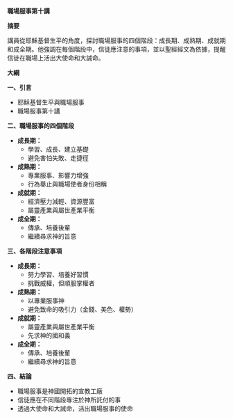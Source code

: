 **職場服事第十講**

**摘要**

講員從耶穌基督生平的角度，探討職場服事的四個階段：成長期、成熟期、成就期和成全期。他強調在每個階段中，信徒應注意的事項，並以聖經經文為依據，提醒信徒在職場上活出大使命和大誡命。

**大綱**

**一、引言**
* 耶穌基督生平與職場服事
* 職場服事第十講

**二、職場服事的四個階段**
* **成長期：**
    * 學習、成長、建立基礎
    * 避免害怕失敗、走捷徑
* **成熟期：**
    * 專業服事、影響力增強
    * 行為舉止與職場使者身份相稱
* **成就期：**
    * 經濟壓力減輕、資源豐富
    * 屬靈產業與屬世產業平衡
* **成全期：**
    * 傳承、培養後輩
    * 繼續尋求神的旨意

**三、各階段注意事項**
* **成長期：**
    * 努力學習、培養好習慣
    * 挑戰威權，但順服掌權者
* **成熟期：**
    * 以專業服事神
    * 避免致命的吸引力（金錢、美色、權勢）
* **成就期：**
    * 屬靈產業與屬世產業平衡
    * 先求神的國和義
* **成全期：**
    * 傳承、培養後輩
    * 繼續尋求神的旨意

**四、結論**
* 職場服事是神國開拓的宣教工廠
* 信徒應在不同階段專注於神所託付的事
* 透過大使命和大誡命，活出職場服事的使命